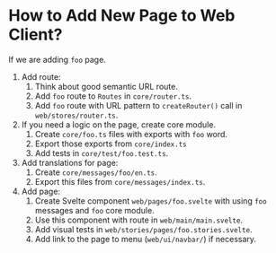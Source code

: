 # How to Add New Page to Web Client?

If we are adding `foo` page.

1. Add route:
   1. Think about good semantic URL route.
   2. Add `foo` route to `Routes` in `core/router.ts`.
   3. Add `foo` route with URL pattern to `createRouter()` call in `web/stores/router.ts`.
2. If you need a logic on the page, create core module.
   1. Create `core/foo.ts` files with exports with `foo` word.
   2. Export those exports from `core/index.ts`
   3. Add tests in `core/test/foo.test.ts`.
3. Add translations for page:
   1. Create `core/messages/foo/en.ts`.
   2. Export this files from `core/messages/index.ts`.
4. Add page:
   1. Create Svelte component `web/pages/foo.svelte` with using `foo` messages and `foo` core module.
   2. Use this component with route in `web/main/main.svelte`.
   3. Add visual tests in `web/stories/pages/foo.stories.svelte`.
   4. Add link to the page to menu (`web/ui/navbar/`) if necessary.
